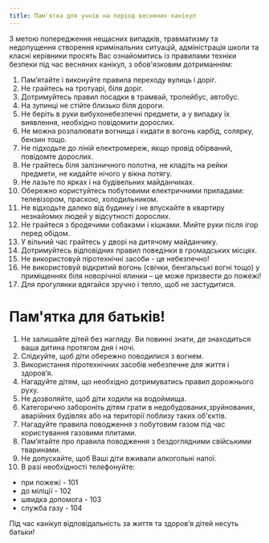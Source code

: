 ```yaml
---
title: Пам'ятка для учнів на період весняних канікул 
---
```


З метою попередження нещасних випадків, травматизму та недопущення створення кримінальних ситуацій, адміністрація школи та класні керівники просять Вас ознайомитись із правилами техніки безпеки під час весняних канікул, з обов'язковим дотриманням:

1. Пам’ятайте і виконуйте правила переходу вулиць і доріг.
1. Не грайтесь на тротуарі, біля доріг.
1. Дотримуйтесь правил посадки в трамвай, тролейбус, автобус.
1. На зупинці не стійте близько біля дороги.
1. Не беріть в руки вибухонебезпечні предмети, а у випадку їх виявлення, необхідно повідомити дорослих.
1. Не можна розпалювати вогнища і кидати в вогонь карбід, солярку, бензин тощо.
1. Не підходьте до ліній електромереж, якщо провід обірваний, повідомте дорослих.
1. Не грайтесь біля залізничного полотна, не кладіть на рейки предмети, не кидайте нічого у вікна потягу.
1. Не лазьте по ярках і на будівельних майданчиках.
1. Обережно користуйтесь побутовими електричними приладами: телевізором, праскою, холодильником.
1. Не відходьте далеко від будинку і не впускайте в квартиру незнайомих людей у відсутності дорослих.
1. Не грайтеся з бродячими собаками і кішками. Мийте руки після ігор перед обідом.
1. У вільний час грайтесь у дворі на дитячому майданчику.
1. Дотримуйтесь відповідних правил поведінки в громадських місцях.
1. Не використовуй піротехнічні засоби - це небезпечно!
1. Не використовуй відкритий вогонь (свічки, бенгальські вогні тощо) у приміщеннях біля новорічної ялинки – це може призвести до пожежі!
1. Для прогулянки вдягайся зручно і тепло, щоб не застудитися.

# Пам'ятка для батьків!

1. Не залишайте дітей без нагляду. Ви повинні знати, де знаходиться ваша дитина протягом дня і ночі.
1. Слідкуйте, щоб діти обережно поводилися з вогнем.
1. Використання піротехнічних засобів небезпечне для життя і здоров’я.
1. Нагадуйте дітям, що необхідно дотримуватись правил дорожнього руху.
1. Не дозволяйте, щоб діти ходили на водоймища.
1. Категорично забороніть дітям грати в недобудованих,зруйнованих, аварійних будівлях або на території поблизу таких об'єктів.
1. Нагадуйте правила поводження з побутовим газом під час користування газовими плитами.
1. Пам’ятайте про правила поводження з бездоглядними свійськими тваринами.
1. Не допускайте, щоб Ваші діти вживали алкогольні напої.
1. В разі необхідності телефонуйте:

- при пожежі - 101
- до міліції - 102
- швидка допомога - 103
- служба газу - 104

Під час канікул відповідальність за життя та здоров’я дітей несуть батьки!